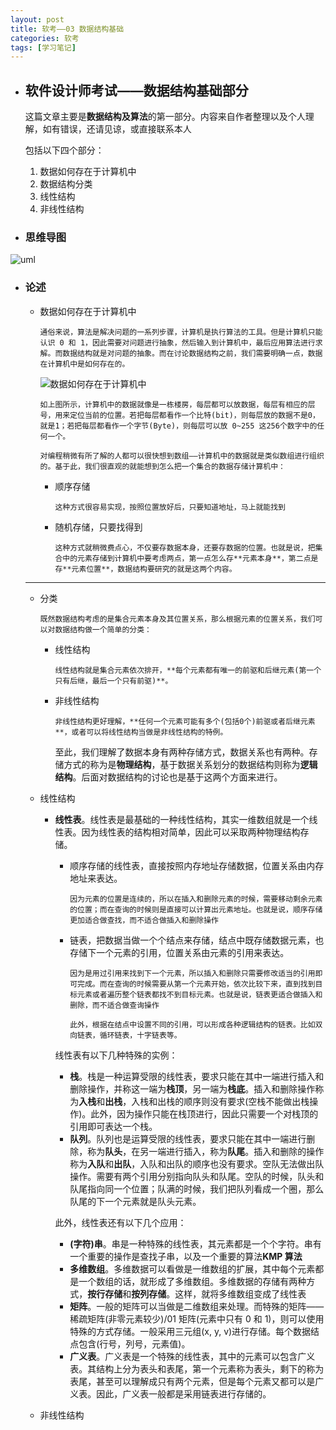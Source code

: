 ```yaml
---
layout: post
title: 软考——03 数据结构基础
categories: 软考
tags: [学习笔记]
---
```


-   ## 软件设计师考试——数据结构基础部分

    这篇文章主要是**数据结构及算法**的第一部分。内容来自作者整理以及个人理解，如有错误，还请见谅，或直接联系本人

    包括以下四个部分：

    1. 数据如何存在于计算机中
    2. 数据结构分类
    3. 线性结构
    4. 非线性结构

-   ### 思维导图

![uml](/images/ruankao/data_structure.png)

<!--more-->

-   ### 论述

    -   数据如何存在于计算机中

            通俗来说，算法是解决问题的一系列步骤，计算机是执行算法的工具。但是计算机只能认识 0 和 1，因此需要对问题进行抽象，然后输入到计算机中，最后应用算法进行求解。而数据结构就是对问题的抽象。而在讨论数据结构之前，我们需要明确一点，数据在计算机中是如何存在的。

        ![数据如何存在于计算机中](/images/ruankao/how_data_store_in_computer.png)

            如上图所示，计算机中的数据就像是一栋楼房，每层都可以放数据，每层有相应的层号，用来定位当前的位置。若把每层都看作一个比特(bit)，则每层放的数据不是0，就是1；若把每层都看作一个字节(Byte)，则每层可以放 0~255 这256个数字中的任何一个。

            对编程稍微有所了解的人都可以很快想到数组——计算机中的数据就是类似数组进行组织的。基于此，我们很直观的就能想到怎么把一个集合的数据存储计算机中：

        -   顺序存储

                这种方式很容易实现，按照位置放好后，只要知道地址，马上就能找到

        -   随机存储，只要找得到

                这种方式就稍微费点心，不仅要存数据本身，还要存数据的位置。也就是说，把集合中的元素存储到计算机中要考虑两点，第一点怎么存**元素本身**，第二点是存**元素位置**，数据结构要研究的就是这两个内容。

    ***

    -   分类

            既然数据结构考虑的是集合元素本身及其位置关系，那么根据元素的位置关系，我们可以对数据结构做一个简单的分类：

        -   线性结构

                线性结构就是集合元素依次排开，**每个元素都有唯一的前驱和后继元素(第一个只有后继，最后一个只有前驱)**。

        -   非线性结构

                非线性结构更好理解，**任何一个元素可能有多个(包括0个)前驱或者后继元素**，或者可以将线性结构当做是非线性结构的特例。

            至此，我们理解了数据本身有两种存储方式，数据关系也有两种。存储方式的称为是**物理结构**，基于数据关系划分的数据结构则称为**逻辑结构**。后面对数据结构的讨论也是基于这两个方面来进行。

    -   线性结构

        -   **线性表**。线性表是最基础的一种线性结构，其实一维数组就是一个线性表。因为线性表的结构相对简单，因此可以采取两种物理结构存储。

            -   顺序存储的线性表，直接按照内存地址存储数据，位置关系由内存地址来表达。

                    因为元素的位置是连续的，所以在插入和删除元素的时候，需要移动剩余元素的位置；而在查询的时候则是直接可以计算出元素地址。也就是说，顺序存储更加适合做查找，而不适合做插入和删除操作

            -   链表，把数据当做一个个结点来存储，结点中既存储数据元素，也存储下一个元素的引用，位置关系由元素的引用来表达。

                    因为是用过引用来找到下一个元素，所以插入和删除只需要修改适当的引用即可完成。而在查询的时候需要从第一个元素开始，依次比较下来，直到找到目标元素或者遍历整个链表都找不到目标元素。也就是说，链表更适合做插入和删除，而不适合做查询操作

                    此外，根据在结点中设置不同的引用，可以形成各种逻辑结构的链表。比如双向链表，循环链表，十字链表等。

            线性表有以下几种特殊的实例：

            -   **栈**。栈是一种运算受限的线性表，要求只能在其中一端进行插入和删除操作，并称这一端为**栈顶**，另一端为**栈底**。插入和删除操作称为**入栈**和**出栈**，入栈和出栈的顺序则没有要求(空栈不能做出栈操作)。此外，因为操作只能在栈顶进行，因此只需要一个对栈顶的引用即可表达一个栈。
            -   **队列**。队列也是运算受限的线性表，要求只能在其中一端进行删除，称为**队头**，在另一端进行插入，称为**队尾**。插入和删除的操作称为**入队**和**出队**，入队和出队的顺序也没有要求。空队无法做出队操作。需要有两个引用分别指向队头和队尾。空队的时候，队头和队尾指向同一个位置；队满的时候，我们把队列看成一个圈，那么队尾的下一个元素就是队头元素。

            此外，线性表还有以下几个应用：

            -   **(字符)串**。串是一种特殊的线性表，其元素都是一个个字符。串有一个重要的操作是查找子串，以及一个重要的算法**KMP 算法**
            -   **多维数组**。多维数据可以看做是一维数组的扩展，其中每个元素都是一个数组的话，就形成了多维数组。多维数据的存储有两种方式，**按行存储**和**按列存储**。这样，就将多维数组变成了线性表
            -   **矩阵**。一般的矩阵可以当做是二维数组来处理。而特殊的矩阵——稀疏矩阵(非零元素较少)/01 矩阵(元素中只有 0 和 1)，则可以使用特殊的方式存储。一般采用三元组(x, y, v)进行存储。每个数据结点包含(行号，列号，元素值)。
            -   **广义表**。广义表是一个特殊的线性表，其中的元素可以包含广义表。其结构上分为表头和表尾，第一个元素称为表头，剩下的称为表尾，甚至可以理解成只有两个元素，但是每个元素又都可以是广义表。因此，广义表一般都是采用链表进行存储的。

    -   非线性结构
